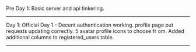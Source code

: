 Pre Day 1: Basic server and api tinkering.
___
Day 1:  Official Day 1 - Decent authentication working.  profile page put requests updating correctly.  5 avatar profile icons to choose fr
om.  Added additional columns to registered_users table.
___
